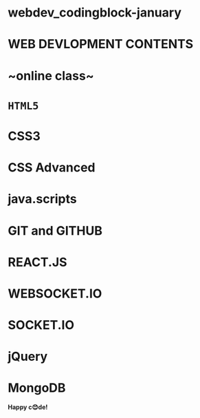 # webdev_codingblock-january
# WEB DEVLOPMENT CONTENTS

# ~online class~
# `HTML5`
# CSS3
# CSS Advanced
# java.scripts
# GIT and GITHUB
# REACT.JS 
# WEBSOCKET.IO
# SOCKET.IO
# jQuery
# MongoDB


**Happy c😊de!**
